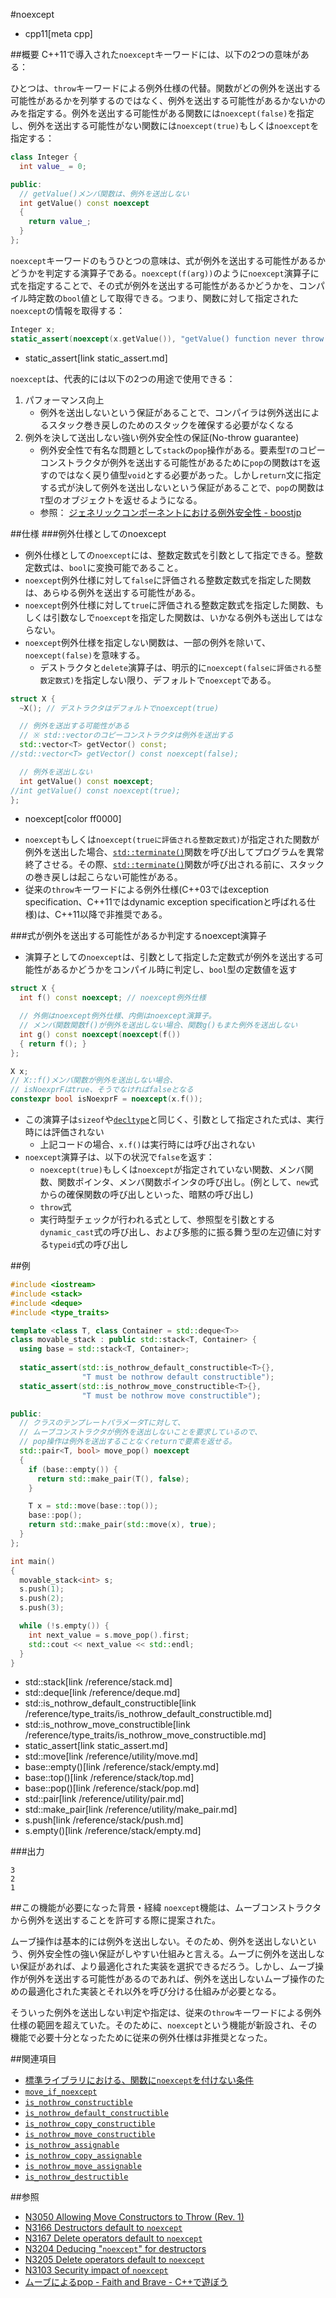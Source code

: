 #noexcept
* cpp11[meta cpp]

##概要
C++11で導入された`noexcept`キーワードには、以下の2つの意味がある：

ひとつは、`throw`キーワードによる例外仕様の代替。関数がどの例外を送出する可能性があるかを列挙するのではなく、例外を送出する可能性があるかないかのみを指定する。例外を送出する可能性がある関数には`noexcept(false)`を指定し、例外を送出する可能性がない関数には`noexcept(true)`もしくは`noexcept`を指定する：

```cpp
class Integer {
  int value_ = 0;

public:
  // getValue()メンバ関数は、例外を送出しない
  int getValue() const noexcept
  {
    return value_;
  }
};
```

`noexcept`キーワードのもうひとつの意味は、式が例外を送出する可能性があるかどうかを判定する演算子である。`noexcept(f(arg))`のように`noexcept`演算子に式を指定することで、その式が例外を送出する可能性があるかどうかを、コンパイル時定数の`bool`値として取得できる。つまり、関数に対して指定された`noexcept`の情報を取得する：

```cpp
Integer x;
static_assert(noexcept(x.getValue()), "getValue() function never throw exception");
```
* static_assert[link static_assert.md]

`noexcept`は、代表的には以下の2つの用途で使用できる：

1. パフォーマンス向上
    - 例外を送出しないという保証があることで、コンパイラは例外送出によるスタック巻き戻しのためのスタックを確保する必要がなくなる
2. 例外を決して送出しない強い例外安全性の保証(No-throw guarantee)
    - 例外安全性で有名な問題として`stack`の`pop`操作がある。要素型`T`のコピーコンストラクタが例外を送出する可能性があるために`pop`の関数は`T`を返すのではなく戻り値型`void`とする必要があった。しかし`return`文に指定する式が決して例外を送出しないという保証があることで、`pop`の関数は`T`型のオブジェクトを返せるようになる。
    - 参照： [ジェネリックコンポーネントにおける例外安全性 - boostjp](http://boostjp.github.io/archive/boost_docs/document/generic_exception_safety.html)


##仕様
###例外仕様としてのnoexcept
- 例外仕様としての`noexcept`には、整数定数式を引数として指定できる。整数定数式は、`bool`に変換可能であること。
- `noexcept`例外仕様に対して`false`に評価される整数定数式を指定した関数は、あらゆる例外を送出する可能性がある。
- `noexcept`例外仕様に対して`true`に評価される整数定数式を指定した関数、もしくは引数なしで`noexcept`を指定した関数は、いかなる例外も送出してはならない。
- `noexcept`例外仕様を指定しない関数は、一部の例外を除いて、`noexcept(false)`を意味する。
    - デストラクタと`delete`演算子は、明示的に`noexcept(falseに評価される整数定数式)`を指定しない限り、デフォルトで`noexcept`である。

```cpp
struct X {
  ~X(); // デストラクタはデフォルトでnoexcept(true)

  // 例外を送出する可能性がある
  // ※ std::vectorのコピーコンストラクタは例外を送出する
  std::vector<T> getVector() const;
//std::vector<T> getVector() const noexcept(false);

  // 例外を送出しない
  int getValue() const noexcept;
//int getValue() const noexcept(true);
};
```
* noexcept[color ff0000]

- `noexcept`もしくは`noexcept(trueに評価される整数定数式)`が指定された関数が例外を送出した場合、[`std::terminate()`](/reference/exception/terminate.md)関数を呼び出してプログラムを異常終了させる。その際、[`std::terminate()`](/reference/exception/terminate.md)関数が呼び出される前に、スタックの巻き戻しは起こらない可能性がある。
- 従来の`throw`キーワードによる例外仕様(C++03ではexception specification、C++11ではdynamic exception specificationと呼ばれる仕様)は、C++11以降で非推奨である。


###式が例外を送出する可能性があるか判定するnoexcept演算子
- 演算子としての`noexcept`は、引数として指定した定数式が例外を送出する可能性があるかどうかをコンパイル時に判定し、`bool`型の定数値を返す

```cpp
struct X {
  int f() const noexcept; // noexcept例外仕様

  // 外側はnoexcept例外仕様、内側はnoexcept演算子。
  // メンバ関数関数f()が例外を送出しない場合、関数g()もまた例外を送出しない
  int g() const noexcept(noexcept(f())
  { return f(); }
};

X x;
// X::f()メンバ関数が例外を送出しない場合、
// isNoexprFはtrue、そうでなければfalseとなる
constexpr bool isNoexprF = noexcept(x.f());
```

- この演算子は`sizeof`や[`decltype`](decltype.md)と同じく、引数として指定された式は、実行時には評価されない
    - 上記コードの場合、`x.f()`は実行時には呼び出されない
- `noexcept`演算子は、以下の状況で`false`を返す：
    - `noexcept(true)`もしくは`noexcept`が指定されていない関数、メンバ関数、関数ポインタ、メンバ関数ポインタの呼び出し。(例として、`new`式からの確保関数の呼び出しといった、暗黙の呼び出し)
    - `throw`式
    - 実行時型チェックが行われる式として、参照型を引数とする`dynamic_cast`式の呼び出し、および多態的に振る舞う型の左辺値に対する`typeid`式の呼び出し


##例
```cpp
#include <iostream>
#include <stack>
#include <deque>
#include <type_traits>

template <class T, class Container = std::deque<T>>
class movable_stack : public std::stack<T, Container> {
  using base = std::stack<T, Container>;
 
  static_assert(std::is_nothrow_default_constructible<T>{},
                "T must be nothrow default constructible");
  static_assert(std::is_nothrow_move_constructible<T>{},
                "T must be nothrow move constructible");

public:
  // クラスのテンプレートパラメータTに対して、
  // ムーブコンストラクタが例外を送出しないことを要求しているので、
  // pop操作は例外を送出することなくreturnで要素を返せる。
  std::pair<T, bool> move_pop() noexcept
  {
    if (base::empty()) {
      return std::make_pair(T(), false);
    }

    T x = std::move(base::top());
    base::pop();
    return std::make_pair(std::move(x), true);
  }
};

int main()
{
  movable_stack<int> s;
  s.push(1);
  s.push(2);
  s.push(3);

  while (!s.empty()) {
    int next_value = s.move_pop().first;
    std::cout << next_value << std::endl;
  }
}
```
* std::stack[link /reference/stack.md]
* std::deque[link /reference/deque.md]
* std::is_nothrow_default_constructible[link /reference/type_traits/is_nothrow_default_constructible.md]
* std::is_nothrow_move_constructible[link /reference/type_traits/is_nothrow_move_constructible.md]
* static_assert[link static_assert.md]
* std::move[link /reference/utility/move.md]
* base::empty()[link /reference/stack/empty.md]
* base::top()[link /reference/stack/top.md]
* base::pop()[link /reference/stack/pop.md]
* std::pair[link /reference/utility/pair.md]
* std::make_pair[link /reference/utility/make_pair.md]
* s.push[link /reference/stack/push.md]
* s.empty()[link /reference/stack/empty.md]

###出力
```
3
2
1
```

##この機能が必要になった背景・経緯
`noexcept`機能は、ムーブコンストラクタから例外を送出することを許可する際に提案された。

ムーブ操作は基本的には例外を送出しない。そのため、例外を送出しないという、例外安全性の強い保証がしやすい仕組みと言える。ムーブに例外を送出しない保証があれば、より最適化された実装を選択できるだろう。しかし、ムーブ操作が例外を送出する可能性があるのであれば、例外を送出しないムーブ操作のための最適化された実装とそれ以外を呼び分ける仕組みが必要となる。

そういった例外を送出しない判定や指定は、従来の`throw`キーワードによる例外仕様の範囲を超えていた。そのために、`noexcept`という機能が新設され、その機能で必要十分となったために従来の例外仕様は非推奨となった。


##関連項目
- [標準ライブラリにおける、関数に`noexcept`を付けない条件](/article/lib/dont_use_noexcept.md)
- [`move_if_noexcept`](/reference/utility/move_if_noexcept.md)
- [`is_nothrow_constructible`](/reference/type_traits/is_nothrow_constructible.md)
- [`is_nothrow_default_constructible`](/reference/type_traits/is_nothrow_default_constructible.md)
- [`is_nothrow_copy_constructible`](/reference/type_traits/is_nothrow_copy_constructible.md)
- [`is_nothrow_move_constructible`](/reference/type_traits/is_nothrow_move_constructible.md)
- [`is_nothrow_assignable`](/reference/type_traits/is_nothrow_assignable.md)
- [`is_nothrow_copy_assignable`](/reference/type_traits/is_nothrow_copy_assignable.md)
- [`is_nothrow_move_assignable`](/reference/type_traits/is_nothrow_move_assignable.md)
- [`is_nothrow_destructible`](/reference/type_traits/is_nothrow_destructible.md)


##参照
- [N3050 Allowing Move Constructors to Throw (Rev. 1)](http://www.open-std.org/jtc1/sc22/wg21/docs/papers/2010/n3050.html)
- [N3166 Destructors default to `noexcept`](http://www.open-std.org/jtc1/sc22/wg21/docs/papers/2010/n3166.html)
- [N3167 Delete operators default to `noexcept`](http://www.open-std.org/jtc1/sc22/wg21/docs/papers/2010/n3167.html)
- [N3204 Deducing "`noexcept`" for destructors](http://www.open-std.org/jtc1/sc22/wg21/docs/papers/2010/n3204.htm)
- [N3205 Delete operators default to `noexcept`](http://www.open-std.org/jtc1/sc22/wg21/docs/papers/2010/n3205.htm)
- [N3103 Security impact of `noexcept`](http://www.open-std.org/jtc1/sc22/wg21/docs/papers/2010/n3103.pdf)
- [ムーブによるpop - Faith and Brave - C++で遊ぼう](http://faithandbrave.hateblo.jp/entry/20130604/1370327651)

